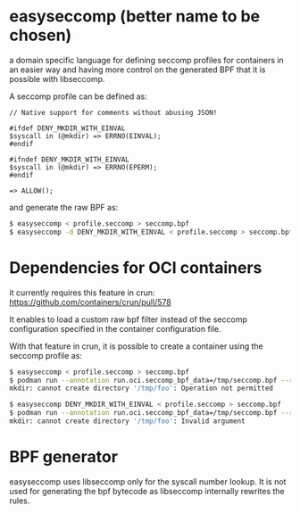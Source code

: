 # easyseccomp (better name to be chosen)

a domain specific language for defining seccomp profiles for
containers in an easier way and having more control on the generated
BPF that it is possible with libseccomp.

A seccomp profile can be defined as:

```
// Native support for comments without abusing JSON!

#ifdef DENY_MKDIR_WITH_EINVAL
$syscall in (@mkdir) => ERRNO(EINVAL);
#endif

#ifndef DENY_MKDIR_WITH_EINVAL
$syscall in (@mkdir) => ERRNO(EPERM);
#endif

=> ALLOW();
```

and generate the raw BPF as:

```sh
$ easyseccomp < profile.seccomp > seccomp.bpf
$ easyseccomp -d DENY_MKDIR_WITH_EINVAL < profile.seccomp > seccomp.bpf
```

# Dependencies for OCI containers

it currently requires this feature in crun: https://github.com/containers/crun/pull/578

It enables to load a custom raw bpf filter instead of the seccomp
configuration specified in the container configuration file.

With that feature in crun, it is possible to create a container using
the seccomp profile as:

```sh
$ easyseccomp < profile.seccomp > seccomp.bpf
$ podman run --annotation run.oci.seccomp_bpf_data=/tmp/seccomp.bpf --rm fedora mkdir /tmp/foo
mkdir: cannot create directory '/tmp/foo': Operation not permitted

$ easyseccomp DENY_MKDIR_WITH_EINVAL < profile.seccomp > seccomp.bpf
$ podman run --annotation run.oci.seccomp_bpf_data=/tmp/seccomp.bpf --rm fedora mkdir /tmp/foo
mkdir: cannot create directory '/tmp/foo': Invalid argument
```

# BPF generator

easyseccomp uses libseccomp only for the syscall number lookup.  It is
not used for generating the bpf bytecode as libseccomp internally
rewrites the rules.

